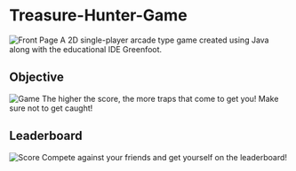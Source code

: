 # Treasure-Hunter-Game
![Front Page](https://user-images.githubusercontent.com/84817133/192116653-4bfd9a6a-c34b-4a7d-9c1a-8225b52bae8f.png)
A 2D single-player arcade type game created using Java along with the educational IDE Greenfoot.

## Objective
![Game](https://user-images.githubusercontent.com/84817133/192116664-f45c43f4-da94-4ea5-8b3f-bbd0444315b1.png)
The higher the score, the more traps that come to get you! Make sure not to get caught!

## Leaderboard
![Score](https://user-images.githubusercontent.com/84817133/192116662-ea80e575-2c02-4f23-a6c5-883dbe6fe4b4.png)
Compete against your friends and get yourself on the leaderboard!

